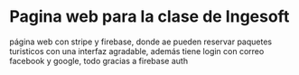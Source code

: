 # Pagina web para la clase de Ingesoft

página web con stripe y firebase, donde ae pueden reservar paquetes turisticos con una interfaz agradable, además tiene login con correo facebook y google, todo gracias a firebase auth 